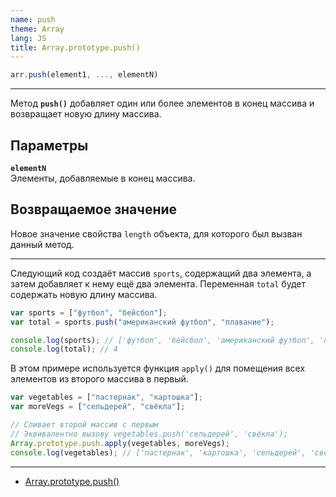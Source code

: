 ```yaml
---
name: push
theme: Array
lang: JS
title: Array.prototype.push()
---
```


```js
arr.push(element1, ..., elementN)
```

---

Метод **`push()`** добавляет один или более элементов в конец массива и возвращает новую длину массива.

## Параметры

**`elementN`**<br />
Элементы, добавляемые в конец массива.

## Возвращаемое значение

Новое значение свойства `length` объекта, для которого был вызван данный метод.

---

Следующий код создаёт массив `sports`, содержащий два элемента, а затем добавляет к нему ещё два элемента. Переменная `total` будет содержать новую длину массива.

```js
var sports = ["футбол", "бейсбол"];
var total = sports.push("американский футбол", "плавание");

console.log(sports); // ['футбол', 'бейсбол', 'американский футбол', 'плавание']
console.log(total); // 4
```

В этом примере используется функция `apply()` для помещения всех элементов из второго массива в первый.

```js
var vegetables = ["пастернак", "картошка"];
var moreVegs = ["сельдерей", "свёкла"];

// Сливает второй массив с первым
// Эквивалентно вызову vegetables.push('сельдерей', 'свёкла');
Array.prototype.push.apply(vegetables, moreVegs);
console.log(vegetables); // ['пастернак', 'картошка', 'сельдерей', 'свёкла']
```

---

- [Array.prototype.push()](https://developer.mozilla.org/ru/docs/Web/JavaScript/Reference/Global_Objects/Array/push)
